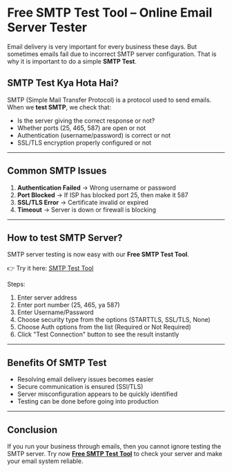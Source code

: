 # Free SMTP Test Tool – Online Email Server Tester  

Email delivery is very important for every business these days. But sometimes emails fail due to incorrect SMTP server configuration. That is why it is important to do a simple **SMTP Test**.

## SMTP Test Kya Hota Hai?  
SMTP (Simple Mail Transfer Protocol) is a protocol used to send emails. When we **test SMTP**, we check that:  

- Is the server giving the correct response or not?
- Whether ports (25, 465, 587) are open or not
- Authentication (username/password) is correct or not  
- SSL/TLS encryption properly configured or not

---

## Common SMTP Issues  
1. **Authentication Failed** → Wrong username or password  
2. **Port Blocked** → If ISP has blocked port 25, then make it 587
3. **SSL/TLS Error** → Certificate invalid or expired  
4. **Timeout** → Server is down or firewall is blocking

---

## How to test SMTP Server?  
SMTP server testing is now easy with our **Free SMTP Test Tool**.

👉 Try it here: [SMTP Test Tool](https://quiksim.net/smtp-test)  

Steps:  
1. Enter server address
2. Enter port number (25, 465, ya 587)  
3. Enter Username/Password
4. Choose security type from the options (STARTTLS, SSL/TLS, None)
5. Choose Auth options from the list (Required or Not Required)
6. Click "Test Connection" button to see the result instantly

---

## Benefits Of SMTP Test
- Resolving email delivery issues becomes easier
- Secure communication is ensured (SSl/TLS)
- Server misconfiguration appears to be quickly identified
- Testing can be done before going into production

---

## Conclusion   
If you run your business through emails, then you cannot ignore testing the SMTP server. Try now **[Free SMTP Test Tool](https://quiksim.net/smtp-test)** to check your server and make your email system reliable.
